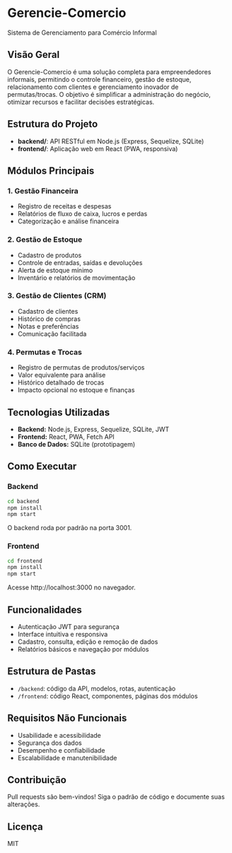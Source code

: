 
# Gerencie-Comercio

Sistema de Gerenciamento para Comércio Informal

## Visão Geral
O Gerencie-Comercio é uma solução completa para empreendedores informais, permitindo o controle financeiro, gestão de estoque, relacionamento com clientes e gerenciamento inovador de permutas/trocas. O objetivo é simplificar a administração do negócio, otimizar recursos e facilitar decisões estratégicas.

## Estrutura do Projeto

- **backend/**: API RESTful em Node.js (Express, Sequelize, SQLite)
- **frontend/**: Aplicação web em React (PWA, responsiva)

## Módulos Principais

### 1. Gestão Financeira
- Registro de receitas e despesas
- Relatórios de fluxo de caixa, lucros e perdas
- Categorização e análise financeira

### 2. Gestão de Estoque
- Cadastro de produtos
- Controle de entradas, saídas e devoluções
- Alerta de estoque mínimo
- Inventário e relatórios de movimentação

### 3. Gestão de Clientes (CRM)
- Cadastro de clientes
- Histórico de compras
- Notas e preferências
- Comunicação facilitada

### 4. Permutas e Trocas
- Registro de permutas de produtos/serviços
- Valor equivalente para análise
- Histórico detalhado de trocas
- Impacto opcional no estoque e finanças

## Tecnologias Utilizadas
- **Backend:** Node.js, Express, Sequelize, SQLite, JWT
- **Frontend:** React, PWA, Fetch API
- **Banco de Dados:** SQLite (prototipagem)

## Como Executar

### Backend
```zsh
cd backend
npm install
npm start
```
O backend roda por padrão na porta 3001.

### Frontend
```zsh
cd frontend
npm install
npm start
```
Acesse http://localhost:3000 no navegador.

## Funcionalidades
- Autenticação JWT para segurança
- Interface intuitiva e responsiva
- Cadastro, consulta, edição e remoção de dados
- Relatórios básicos e navegação por módulos

## Estrutura de Pastas
- `/backend`: código da API, modelos, rotas, autenticação
- `/frontend`: código React, componentes, páginas dos módulos

## Requisitos Não Funcionais
- Usabilidade e acessibilidade
- Segurança dos dados
- Desempenho e confiabilidade
- Escalabilidade e manutenibilidade

## Contribuição
Pull requests são bem-vindos! Siga o padrão de código e documente suas alterações.

## Licença
MIT